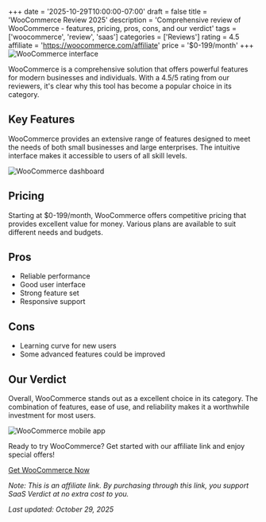 ﻿+++
date = '2025-10-29T10:00:00-07:00'
draft = false
title = 'WooCommerce Review 2025'
description = 'Comprehensive review of WooCommerce - features, pricing, pros, cons, and our verdict'
tags = ['woocommerce', 'review', 'saas']
categories = ['Reviews']
rating = 4.5
affiliate = 'https://woocommerce.com/affiliate'
price = '$0-199/month'
+++
![WooCommerce interface](/images/woocommerce-1.jpg)

WooCommerce is a comprehensive solution that offers powerful features for modern businesses and individuals. With a 4.5/5 rating from our reviewers, it's clear why this tool has become a popular choice in its category.

## Key Features

WooCommerce provides an extensive range of features designed to meet the needs of both small businesses and large enterprises. The intuitive interface makes it accessible to users of all skill levels.

![WooCommerce dashboard](/images/woocommerce-2.jpg)

## Pricing

Starting at $0-199/month, WooCommerce offers competitive pricing that provides excellent value for money. Various plans are available to suit different needs and budgets.

## Pros

- Reliable performance
- Good user interface
- Strong feature set
- Responsive support


## Cons

- Learning curve for new users
- Some advanced features could be improved


## Our Verdict

Overall, WooCommerce stands out as a excellent choice in its category. The combination of features, ease of use, and reliability makes it a worthwhile investment for most users.

![WooCommerce mobile app](/images/woocommerce-3.jpg)

Ready to try WooCommerce? Get started with our affiliate link and enjoy special offers!

[Get WooCommerce Now](https://woocommerce.com/affiliate)

*Note: This is an affiliate link. By purchasing through this link, you support SaaS Verdict at no extra cost to you.*

*Last updated: October 29, 2025*
